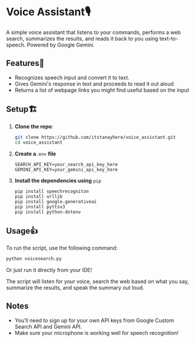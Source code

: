 # Voice Assistant🎙️

A simple voice assistant that listens to your commands, performs a web search, summarizes the results, and reads it back to you using text-to-speech. Powered by Google Gemini.

## Features🚀
- Recognizes speech input and convert it to text.
- Gives Gemini's response in text and proceeds to read it out aloud
- Returns a list of webpage links you might find useful based on the input

## Setup🏗️

1. **Clone the repo**:
   ```bash
   git clone https://github.com/itstanayhere/voice_assistant.git
   cd voice_assistant
2. **Create a**``.env`` **file**
   ```env
   SEARCH_API_KEY=your_search_api_key_here
   GEMINI_API_KEY=your_gemini_api_key_here
3. **Install the dependencies using** ```pip```
   ```pip
   pip install speechrecogniton
   pip install urllib
   pip install google.generativeai
   pip install pyttsx3
   pip install python-dotenv
   
## Usage👍

To run the script, use the following command:

```bash
python voicesearch.py
```

Or just run it directly from your IDE!

The script will listen for your voice, search the web based on what you say, summarize the results, and speak the summary out loud.

## Notes
- You’ll need to sign up for your own API keys from Google Custom Search API and Gemini API.
- Make sure your microphone is working well for speech recognition! 
